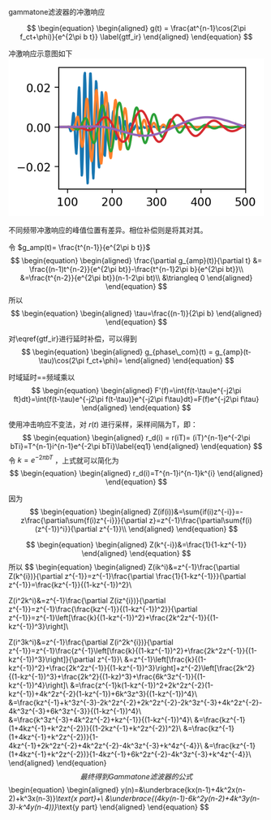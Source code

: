 gammatone滤波器的冲激响应

$$
\begin{equation}
\begin{aligned}
g(t) = \frac{at^{n-1}\cos(2\pi f_ct+\phi)}{e^{2\pi b t}} \label{gtf_ir}
\end{aligned}
\end{equation}
$$

冲激响应示意图如下
![gtf_ir](images/2019/08/gtf-ir.png)

不同频带冲激响应的峰值位置有差异。相位补偿则是将其对其。

令 $g_amp(t)= \frac{t^{n-1}}{e^{2\pi b t}}$
$$
\begin{equation}
\begin{aligned}
\frac{\partial g_{amp}(t)}{\partial t} &= \frac{(n-1)t^{n-2}}{e^{2\pi bt}}-\frac{t^{n-1}2\pi b}{e^{2\pi bt}}\\
&=\frac{t^{n-2}}{e^{2\pi bt}}(n-1-2\pi bt)\\
&\triangleq 0
\end{aligned}
\end{equation}
$$
所以
$$
\begin{equation}
\begin{aligned}
\tau=\frac{(n-1)}{2\pi b}
\end{aligned}
\end{equation}
$$

对\eqref{gtf_ir}进行延时补偿，可以得到
$$
\begin{equation}
\begin{aligned}
g_{phase\_com}(t) = g_{amp}(t-\tau)\cos(2\pi f_ct+\phi)=
\end{aligned}
\end{equation}
$$

时域延时==频域乘以
$$
\begin{equation}
\begin{aligned}
F'(f)=\int{f(t-\tau)e^{-j2\pi ft}dt}=\int{f(t-\tau)e^{-j2\pi f(t-\tau)}e^{-j2\pi f\tau}dt}=F(f)e^{-j2\pi f\tau}
\end{aligned}
\end{equation}
$$



使用冲击响应不变法，对 $r(t)$ 进行采样，采样间隔为T，即：
$$
\begin{equation}
\begin{aligned}
r_d(i) = r(iT)= (iT)^{n-1}e^{-2\pi bTi}=T^{n-1}i^{n-1}e^{-2\pi bTi}\label{eq1}
\end{aligned}
\end{equation}
$$
令 $k=e^{-2\pi bT}$ ，上式就可以简化为
$$
\begin{equation}
\begin{aligned}
r_d(i)=T^{n-1}i^{n-1}k^{i}
\end{aligned}
\end{equation}
$$

因为
$$
\begin{equation}
\begin{aligned}
Z(if(i))&=\sum{if(i)z^{-i}}=-z\frac{\partial\sum{f(i)z^{-i}}}{\partial z}=z^{-1}\frac{\partial\sum{f(i)(z^{-1})^i}}{\partial z^{-1}}\\
\end{aligned}
\end{equation}
$$

$$
\begin{equation}
\begin{aligned}
Z(k^{-i})&=\frac{1}{1-kz^{-1}}
\end{aligned}
\end{equation}
$$
所以
$$
\begin{equation}
\begin{aligned}
Z(ik^i)&=z^{-1}\frac{\partial Z(k^{i})}{\partial z^{-1}}=z^{-1}\frac{\partial \frac{1}{1-kz^{-1}}}{\partial z^{-1}}=\frac{kz^{-1}}{(1-kz^{-1})^2}\\

Z(i^2k^i)&=z^{-1}\frac{\partial Z(iz^{i})}{\partial z^{-1}}=z^{-1}\frac{\frac{kz^{-1}}{(1-kz^{-1})^2}}{\partial z^{-1}}=z^{-1}\left[\frac{k}{(1-kz^{-1})^2}+\frac{2k^2z^{-1}}{(1-kz^{-1})^3}\right]\\

Z(i^3k^i)&=z^{-1}\frac{\partial Z(i^2k^{i})}{\partial z^{-1}}=z^{-1}\frac{z^{-1}\left[\frac{k}{(1-kz^{-1})^2}+\frac{2k^2z^{-1}}{(1-kz^{-1})^3}\right]}{\partial z^{-1}}\\
&=z^{-1}\left[\frac{k}{(1-kz^{-1})^2}+\frac{2k^2z^{-1}}{(1-kz^{-1})^3}\right]+z^{-2}\left[\frac{2k^2}{(1-kz^{-1})^3}+\frac{2k^2}{(1-kz)^3}+\frac{6k^3z^{-1}}{(1-kz^{-1})^4}\right]\\
&=\frac{z^{-1}k(1-kz^{-1})^2+2k^2z^{-2}(1-kz^{-1})+4k^2z^{-2}(1-kz^{-1})+6k^3z^3}{(1-kz^{-1})^4}\\
&=\frac{kz^{-1}+k^3z^{-3}-2k^2z^{-2}+2k^2z^{-2}-2k^3z^{-3}+4k^2z^{-2}-4k^3z^{-3}+6k^3z^{-3}}{(1-kz^{-1})^4}\\
&=\frac{k^3z^{-3}+4k^2z^{-2}+kz^{-1}}{(1-kz^{-1})^4}\\
&=\frac{kz^{-1}(1+4kz^{-1}+k^2z^{-2})}{(1-2kz^{-1}+k^2z^{-2})^2}\\
&=\frac{kz^{-1}(1+4kz^{-1}+k^2z^{-2})}{1-4kz^{-1}+2k^2z^{-2}+4k^2z^{-2}-4k^3z^{-3}+k^4z^{-4}}\\
&=\frac{kz^{-1}(1+4kz^{-1}+k^2z^{-2})}{1-4kz^{-1}+6k^2z^{-2}-4k^3z^{-3}+k^4z^{-4}}\\
\end{aligned}
\end{equation}
$$
最终得到Gammatone滤波器的公式
$$
\begin{equation}
\begin{aligned}
y(n)=&\underbrace{kx(n-1)+4k^2x(n-2)+k^3x(n-3)}_\text{x part}+\\
&\underbrace{(4ky(n-1)-6k^2y(n-2)+4k^3y(n-3)-k^4y(n-4))}_\text{y part}
\end{aligned}
\end{equation}
$$
